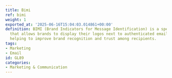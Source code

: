 ```yaml
---
title: Bimi
ref: bimi
weight: 1
exported_at: '2025-06-16T15:04:03.014861+00:00'
definition: BIMI (Brand Indicators for Message Identification) is a specification
  that allows brands to display their logos next to authenticated emails in the inbox,
  helping to improve brand recognition and trust among recipients.
tags:
- Marketing
- Email
id: GL89
categories:
- Marketing & Communication
---
```



